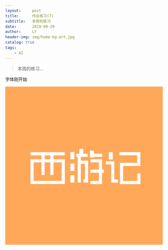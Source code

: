 ```yaml
---
layout:     post
title:      作业练习(7)
subtitle:   本周的练习
date:       2019-09-29
author:     LY
header-img: img/home-bg-art.jpg
catalog: true
tags:
    - AI
---
```


> 本周的练习... 

字体刚开始

![](/img/2019092901.png)



